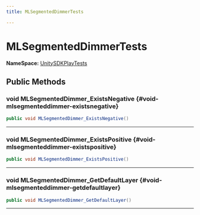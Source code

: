 ```yaml
---
title: MLSegmentedDimmerTests

---
```


# MLSegmentedDimmerTests



**NameSpace:** 
[UnitySDKPlayTests](/versioned_docs/version-31-Aug-2023/unity-api/api/UnitySDKPlayTests/UnitySDKPlayTests.md) 








## Public Methods

### void MLSegmentedDimmer_ExistsNegative {#void-mlsegmenteddimmer-existsnegative}

```csharp
public void MLSegmentedDimmer_ExistsNegative()
```






-----------

### void MLSegmentedDimmer_ExistsPositive {#void-mlsegmenteddimmer-existspositive}

```csharp
public void MLSegmentedDimmer_ExistsPositive()
```






-----------

### void MLSegmentedDimmer_GetDefaultLayer {#void-mlsegmenteddimmer-getdefaultlayer}

```csharp
public void MLSegmentedDimmer_GetDefaultLayer()
```






-----------


